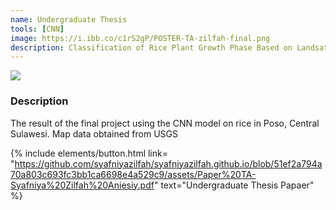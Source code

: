 ```yaml
---
name: Undergraduate Thesis
tools: [CNN]
image: https://i.ibb.co/c1rS2gP/POSTER-TA-zilfah-final.png
description: Classification of Rice Plant Growth Phase Based on Landsat-8 Satellite Multitemporal Image Data with the Method Convolutional Neural Network (Survey Sample Case Study KSA Poso Regency, Central Sulawesi Province)
---
```


![](https://i.ibb.co/c1rS2gP/POSTER-TA-zilfah-final.png)


### Description
The result of the final project using the CNN model on rice in Poso, Central Sulawesi. Map data obtained from USGS

{% include elements/button.html link= "https://github.com/syafniyazilfah/syafniyazilfah.github.io/blob/51ef2a794a70a803c693fc3bb1ca6698e4a529c9/assets/Paper%20TA-Syafniya%20Zilfah%20Aniesiy.pdf" text="Undergraduate Thesis Papaer" %}
